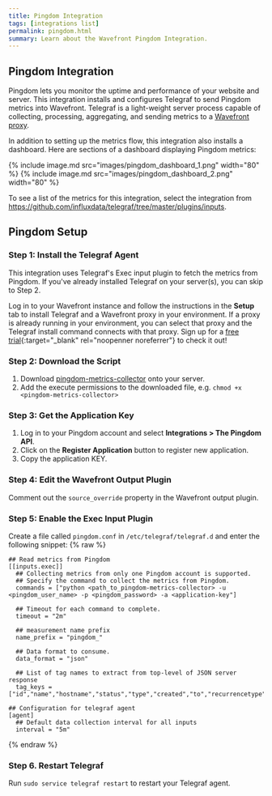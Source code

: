 ```yaml
---
title: Pingdom Integration
tags: [integrations list]
permalink: pingdom.html
summary: Learn about the Wavefront Pingdom Integration.
---
```

## Pingdom Integration

Pingdom lets you monitor the uptime and performance of your website and server. This integration installs and configures Telegraf to send Pingdom metrics into Wavefront. Telegraf is a light-weight server process capable of collecting, processing, aggregating, and sending metrics to a [Wavefront proxy](https://docs.wavefront.com/proxies.html).

In addition to setting up the metrics flow, this integration also installs a dashboard. Here are sections of a dashboard displaying Pingdom metrics:

{% include image.md src="images/pingdom_dashboard_1.png" width="80" %}
{% include image.md src="images/pingdom_dashboard_2.png" width="80" %}


To see a list of the metrics for this integration, select the integration from <https://github.com/influxdata/telegraf/tree/master/plugins/inputs>.
## Pingdom Setup



### Step 1: Install the Telegraf Agent
This integration uses Telegraf's Exec input plugin to fetch the metrics from Pingdom.
If you've already installed Telegraf on your server(s), you can skip to Step 2.

Log in to your Wavefront instance and follow the instructions in the **Setup** tab to install Telegraf and a Wavefront proxy in your environment. If a proxy is already running in your environment, you can select that proxy and the Telegraf install command connects with that proxy. Sign up for a [free trial](http://wavefront.com/sign-up/?utm_source=docs.vmware.com&utm_medium=referral&utm_campaign=docs-front-page){:target="_blank" rel="noopenner noreferrer"} to check it out!

### Step 2: Download the Script

1. Download [pingdom-metrics-collector](https://raw.githubusercontent.com/wavefrontHQ/integrations/master/pingdom/pingdom.py) onto your server.
2. Add the execute permissions to the downloaded file, e.g. `chmod +x <pingdom-metrics-collector>`

### Step 3: Get the Application Key
1. Log in to your Pingdom account and select **Integrations > The Pingdom API**. 
2. Click on the **Register Application** button to register new application.
3. Copy the application KEY.

### Step 4: Edit the Wavefront Output Plugin

Comment out the `source_override` property in the Wavefront output plugin.

### Step 5: Enable the Exec Input Plugin

Create a file called `pingdom.conf` in `/etc/telegraf/telegraf.d` and enter the following snippet:
{% raw %}
```
## Read metrics from Pingdom
[[inputs.exec]]
  ## Collecting metrics from only one Pingdom account is supported.
  ## Specify the command to collect the metrics from Pingdom.
  commands = ["python <path_to_pingdom-metrics-collector> -u <pingdom_user_name> -p <pingdom_password> -a <application-key"]

  ## Timeout for each command to complete.
  timeout = "2m"

  ## measurement name prefix
  name_prefix = "pingdom_"

  ## Data format to consume.
  data_format = "json"

  ## List of tag names to extract from top-level of JSON server response
  tag_keys = ["id","name","hostname","status","type","created","to","recurrencetype","repeatevery","from","description"]

## Configuration for telegraf agent
[agent]
  ## Default data collection interval for all inputs
  interval = "5m"
```
{% endraw %}

### Step 6. Restart Telegraf

Run `sudo service telegraf restart` to restart your Telegraf agent.




